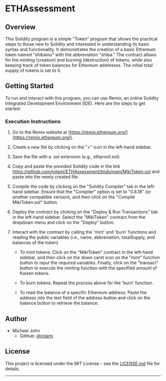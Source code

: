 # ETHAssessment

## Overview

This Solidity program is a simple "Token" program that shows the practical steps to those new to Solidity and interested in understanding its basic syntax and functionality. It demonstrates the creation of a basic Ethereum token named "shibainu" with the abbreviation "shiba." The contract allows for the minting (creation) and burning (destruction) of tokens, while also keeping track of token balances for Ethereum addresses. The initial total supply of tokens is set to 0.

## Getting Started

To run and interact with this program, you can use Remix, an online Solidity Integrated Development Environment (IDE). Here are the steps to get started:

### Execution Instructions

1. Go to the Remix website at [https://remix.ethereum.org/](https://remix.ethereum.org/).

2. Create a new file by clicking on the "+" icon in the left-hand sidebar.

3. Save the file with a .sol extension (e.g., ethproof.sol).

4. Copy and paste the provided Solidity code in the link https://github.com/rolamj/ETHAssessment/blob/main/MikiToken.sol and paste into the newly created file.

5. Compile the code by clicking on the "Solidity Compiler" tab in the left-hand sidebar. Ensure that the "Compiler" option is set to "0.8.18" (or another compatible version), and then click on the "Compile MikiToken.sol" button.

6. Deploy the contract by clicking on the "Deploy & Run Transactions" tab in the left-hand sidebar. Select the "MikiToken" contract from the dropdown menu and click on the "Deploy" button.

7. Interact with the contract by calling the 'mint' and 'burn' functions and reading the public variables (i.e., name, abbreviation, totalSupply, and balances of the token).

   - To mint tokens: Click on the "MikiToken" contract in the left-hand sidebar, and then click on the down caret icon on the "mint" function button to input the required variables. Finally, click on the "transact" button to execute the minting function with the specified amount of Kaizen tokens.

   - To burn tokens: Repeat the process above for the 'burn' function.

   - To read the balance of a specific Ethereum address: Paste the address into the text field of the address button and click on the balance button to retrieve the balance.

## Author

- Michael John
  - GitHub: [@rolamj](https://github.com/rolamj)

## License

This project is licensed under the MIT License - see the [LICENSE.md](LICENSE.md) file for details.

---
